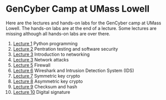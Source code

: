 # GenCyber Camp at UMass Lowell

Here are the lectures and hands-on labs for the GenCyber camp at UMass Lowell. The hands-on labs are at the end of a lecture. Some lectures are missing although all hands-on labs are over there.
1. <a href="https://github.com/xinwenfu/GenCyber/tree/main/Python">Lecture 1</a> Python programming
2. <a href="https://github.com/xinwenfu/GenCyber/tree/main/SoftwareSecurity">Lecture 2</a> Pentration testing and software security	
3. <a href="https://github.com/xinwenfu/GenCyber/tree/main/Networking">Lecture 3</a> Introduction to networking
4. <a href="https://github.com/xinwenfu/GenCyber/tree/main/NetworkAttacks">Lecture 3</a> Network attacks
5. <a href="https://github.com/xinwenfu/GenCyber/tree/main/Firewall">Lecture 5</a> Firewall		
6. <a href="https://github.com/xinwenfu/GenCyber/tree/main/IntrusionDetection">Lecture 6</a> Wireshark and Intrusion Detection System (IDS)
7. <a href="https://github.com/xinwenfu/GenCyber/tree/main/SymmetricKeyCrypto">Lecture 7</a> Symmetric key crypto																				
8. <a href="https://github.com/xinwenfu/GenCyber/tree/main/AsymmetricKeyCrypto">Lecture 8</a> Asymmetric key crypto																			
9. <a href="https://github.com/xinwenfu/GenCyber/tree/main/Hash">Lecture 9</a> Checksum and hash																				
10. <a href="https://github.com/xinwenfu/GenCyber/tree/main/DigitalSignature">Lecture 10</a>	Digital signature																		
